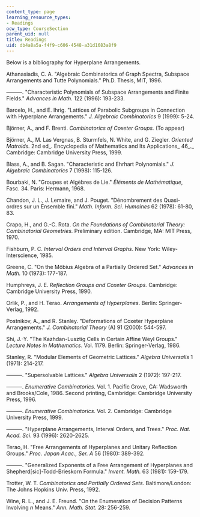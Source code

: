 ```yaml
---
content_type: page
learning_resource_types:
- Readings
ocw_type: CourseSection
parent_uid: null
title: Readings
uid: db4a8a5a-f4f9-c606-4548-a31d1683a8f9
---
```


Below is a bibliography for Hyperplane Arrangements.

Athanasiadis, C. A. "Algebraic Combinatorics of Graph Spectra, Subspace Arrangements and Tutte Polynomials." Ph.D. Thesis, MIT, 1996.

———. "Characteristic Polynomials of Subspace Arrangements and Finite Fields." _Advances in Math._ 122 (1996): 193-233.

Barcelo, H., and E. Ihrig. "Lattices of Parabolic Subgroups in Connection with Hyperplane Arrangements." _J. Algebraic Combinatorics_ 9 (1999): 5-24.

Björner, A., and F. Brenti. _Combinatorics of Coxeter Groups._ (To appear)

Björner, A., M. Las Vergnas, B. Sturmfels, N. White, and G. Ziegler. _Oriented Matroids._ 2nd ed_. Encyclopedia of Mathematics and Its Applications_ 46_._ Cambridge: Cambridge University Press, 1999.

Blass, A., and B. Sagan. "Characteristic and Ehrhart Polynomials." _J. Algebraic Combinatorics_ 7 (1998): 115-126.

Bourbaki, N. "Groupes et Algèbres de Lie." _Éléments de Mathématique_, Fasc. 34. Paris: Hermann, 1968.

Chandon, J. L., J. Lemaire, and J. Pouget. "Dénombrement des Quasi-ordres sur un Ensemble fini." _Math. Inform. Sci. Humaines_ 62 (1978): 61-80, 83.

Crapo, H., and G.-C. Rota. _On the Foundations of Combinatorial Theory: Combinatorial Geometries._ Preliminary edition. Cambridge, MA: MIT Press, 1970.

Fishburn, P. C. _Interval Orders and Interval Graphs_. New York: Wiley-Interscience, 1985.

Greene, C. "On the Möbius Algebra of a Partially Ordered Set." _Advances in Math._ 10 (1973): 177-187.

Humphreys, J. E. _Reflection Groups and Coxeter Groups._ Cambridge: Cambridge University Press, 1990.

Orlik, P., and H. Terao. _Arrangements of Hyperplanes_. Berlin: Springer-Verlag, 1992.

Postnikov, A., and R. Stanley. "Deformations of Coxeter Hyperplane Arrangements." _J. Combinatorial Theory_ (A) 91 (2000): 544-597.

Shi, J.-Y. "The Kazhdan-Lusztig Cells in Certain Affine Weyl Groups." _Lecture Notes in Mathematics_. Vol. 1179. Berlin: Springer-Verlag, 1986.

Stanley, R. "Modular Elements of Geometric Lattices." _Algebra Universalis_ 1 (1971): 214-217.

———. "Supersolvable Lattices." _Algebra Universalis_ 2 (1972): 197-217.

———. _Enumerative Combinatorics_. Vol. 1. Pacific Grove, CA: Wadsworth and Brooks/Cole, 1986. Second printing, Cambridge: Cambridge University Press, 1996.

———. _Enumerative Combinatorics_. Vol. 2. Cambridge: Cambridge University Press, 1999.

———. "Hyperplane Arrangements, Interval Orders, and Trees." _Proc. Nat. Acad. Sci_. 93 (1996): 2620-2625.

Terao, H. "Free Arrangements of Hyperplanes and Unitary Reflection Groups." _Proc. Japan Acac., Ser. A_ 56 (1980): 389-392.

———. "Generalized Exponents of a Free Arrangement of Hyperplanes and Shepherd\[sic\]-Todd-Brieskorn Formula." _Invent. Math._ 63 (1981): 159-179.

Trotter, W. T. _Combinatorics and Partially Ordered Sets_. Baltimore/London: The Johns Hopkins Univ. Press, 1992.

Wine, R. L., and J. E. Freund. "On the Enumeration of Decision Patterns Involving _n_ Means." _Ann. Math. Stat._ 28: 256-259.